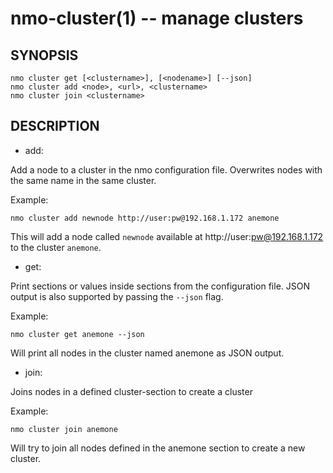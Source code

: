 nmo-cluster(1) -- manage clusters
=================================

## SYNOPSIS

    nmo cluster get [<clustername>], [<nodename>] [--json]
    nmo cluster add <node>, <url>, <clustername>
    nmo cluster join <clustername>


## DESCRIPTION

 - add:

Add a node to a cluster in the nmo configuration file. Overwrites
nodes with the same name in the same cluster.

Example:

    nmo cluster add newnode http://user:pw@192.168.1.172 anemone

This will add a node called `newnode` available at
http://user:pw@192.168.1.172 to the cluster `anemone`.


 - get:

Print sections or values inside sections from the configuration file.
JSON output is also supported by passing the `--json` flag.


Example:

    nmo cluster get anemone --json

Will print all nodes in the cluster named anemone as JSON output.


 - join:

Joins nodes in a defined cluster-section to create a cluster


Example:

    nmo cluster join anemone

Will try to join all nodes defined in the anemone section to create a
new cluster.
